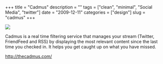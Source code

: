 +++
title = "Cadmus"
description = ""
tags = ["clean", "minimal", "Social Media", "twitter"]
date = "2009-12-11"
categories = ["design"]
slug = "cadmus"
+++


 

  <div id="screens-thumbs" class="clearfix">
    <div class="txt-center" id="design-submission"><a href="http://thecadmus.com/"><img id='bluga-thumbnail-2223' class='bluga-thumbnail large' src='/media/bluga/
wt4b22127bb63e4_large.jpg'/></a></div>  
  </div>   
<p>Cadmus is a real time filtering service that manages your stream (Twitter, FriendFeed and RSS) by displaying the most relevant content since the last time you checked in. It helps you get caught up on what you have missed.</p>

<p><a href="http://thecadmus.com/">http://thecadmus.com/</a></p>





